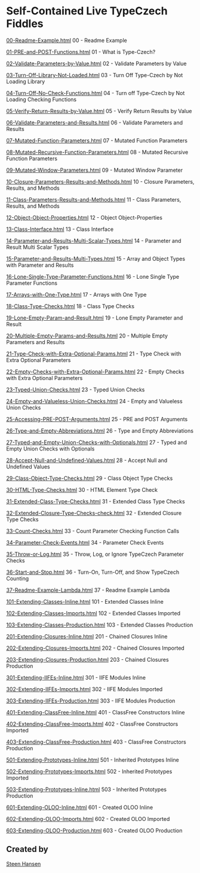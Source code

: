 
# Self-Contained Live TypeCzech Fiddles

[00-Readme-Example.html](
https://jsfiddle.net/steen_hansen/0xtpLwsc/?00-Readme-Example  
) 00 - Readme Example

[01-PRE-and-POST-Functions.html](
https://jsfiddle.net/steen_hansen/9u54vsd2/?01-PRE-and-POST-Functions    
) 01 - What is Type-Czech?

[02-Validate-Parameters-by-Value.html](
https://jsfiddle.net/steen_hansen/6zy89om1/?02-Validate-Parameters-by-Value         
) 02 - Validate Parameters by Value

[03-Turn-Off-Library-Not-Loaded.html](
https://jsfiddle.net/steen_hansen/m1tce27f/?03-Turn-Off-Library-Not-Loaded       
) 03 - Turn Off Type-Czech by Not Loading Library

[04-Turn-Off-No-Check-Functions.html](
https://jsfiddle.net/steen_hansen/nve4d3ah/?04-Turn-Off-No-Check-Functions       
) 04 - Turn off Type-Czech by Not Loading Checking Functions

[05-Verify-Return-Results-by-Value.html](
https://jsfiddle.net/steen_hansen/wrkvscqg/?05-Verify-Return-Results-by-Value       
) 05 - Verify Return Results by Value

[06-Validate-Parameters-and-Results.html](
https://jsfiddle.net/steen_hansen/jxrdom62/?06-Validate-Parameters-and-Results       
) 06 - Validate Parameters and Results

[07-Mutated-Function-Parameters.html](
https://jsfiddle.net/steen_hansen/abh0jkL1/?07-Mutated-Function-Parameters       
) 07 - Mutated Function Parameters

[08-Mutated-Recursive-Function-Parameters.html](
https://jsfiddle.net/steen_hansen/3pv5qwx8/?08-Mutated-Recursive-Function-Parameters       
) 08 - Mutated Recursive Function Parameters

[09-Mutated-Window-Parameters.html](
https://jsfiddle.net/steen_hansen/hrvucjzm/?09-Mutated-Window-Parameters       
) 09 - Mutated Window Parameter

[10-Closure-Parameters-Results-and-Methods.html](
https://jsfiddle.net/steen_hansen/r8L3mp40/?10-Closure-Parameters-Results-and-Methods       
) 10 - Closure Parameters, Results, and Methods

[11-Class-Parameters-Results-and-Methods.html](
https://jsfiddle.net/steen_hansen/Lhwov8y9/?11-Class-Parameters-Results-and-Methods       
) 11 - Class Parameters, Results, and Methods

[12-Object-Object-Properties.html](
https://jsfiddle.net/steen_hansen/qp29Ljd1/?12-Object-Object-Properties       
) 12 - Object Object-Properties

[13-Class-Interface.html](
https://jsfiddle.net/steen_hansen/og2sk4b9/?13-Class-Interface       
) 13 - Class Interface

[14-Parameter-and-Results-Multi-Scalar-Types.html](
https://jsfiddle.net/steen_hansen/rh79bLwa/?14-Parameter-and-Results-Multi-Scalar-Types       
) 14 - Parameter and Result Multi Scalar Types

[15-Parameter-and-Results-Multi-Types.html](
https://jsfiddle.net/steen_hansen/1ref2ot7/?15-Parameter-and-Results-Multi-Types         
) 15 - Array and Object Types with Parameter and Results

[16-Lone-Single-Type-Parameter-Functions.html](
https://jsfiddle.net/steen_hansen/zkhfLw0u/?16-Lone-Single-Type-Parameter-Functions       
) 16 - Lone Single Type Parameter Functions

[17-Arrays-with-One-Type.html](
https://jsfiddle.net/steen_hansen/bsw3yp5c/?17-Arrays-with-One-Type       
) 17 - Arrays with One Type

[18-Class-Type-Checks.html](
https://jsfiddle.net/steen_hansen/063wLqfs/?18-Class-Type-Checks       
) 18 - Class Type Checks

[19-Lone-Empty-Param-and-Result.html](
https://jsfiddle.net/steen_hansen/x8h6dvj5/?19-Lone-Empty-Param-and-Result    
) 19 - Lone Empty Parameter and Result

[20-Multiple-Empty-Params-and-Results.html](
https://jsfiddle.net/steen_hansen/b7cfsz9y/?20-Multiple-Empty-Params-and-Results      
) 20 - Multiple Empty Parameters and Results

[21-Type-Check-with-Extra-Optional-Params.html](
https://jsfiddle.net/steen_hansen/Lwn504es/?21-Type-Check-with-Extra-Optional-Params    
) 21 - Type Check with Extra Optional Parameters

[22-Empty-Checks-with-Extra-Optional-Params.html](
https://jsfiddle.net/steen_hansen/hjxekf63/?22-Empty-Checks-with-Extra-Optional-Params    
) 22 - Empty Checks with Extra Optional Parameters

[23-Typed-Union-Checks.html](
https://jsfiddle.net/steen_hansen/ntrsobk3/?23-Typed-Union-Checks          
) 23 - Typed Union Checks

[24-Empty-and-Valueless-Union-Checks.html](
https://jsfiddle.net/steen_hansen/1dL76zws/?24-Empty-and-Valueless-Union-Checks      
) 24 - Empty and Valueless Union Checks

[25-Accessing-PRE-POST-Arguments.html](
https://jsfiddle.net/steen_hansen/8ep7fzu5/?25-Accessing-PRE-POST-Arguments          
) 25 - PRE and POST Arguments

[26-Type-and-Empty-Abbreviations.html](
https://jsfiddle.net/steen_hanse/4a1r03he/?26-Type-and-Empty-Abbreviations           
) 26 - Type and Empty Abbreviations

[27-Typed-and-Empty-Union-Checks-with-Optionals.html](
https://jsfiddle.net/steen_hansen/tdL7hwgc/?27-Typed-and-Empty-Union-Checks-with-Optionals      
) 27 - Typed and Empty Union Checks with Optionals

[28-Accept-Null-and-Undefined-Values.html](
https://jsfiddle.net/steen_hansen/zdk1wjgn/?28-Accept-Null-and-Undefined-Values   
) 28 - Accept Null and Undefined Values

[29-Class-Object-Type-Checks.html](
https://jsfiddle.net/steen_hansen/27kvuft1/?29-Class-Object-Type-Checks     
) 29 - Class Object Type Checks

[30-HTML-Type-Checks.html](
https://jsfiddle.net/steen_hansen/qkjvpoce/?30-HTML-Type-Checks           
) 30 - HTML Element Type Check

[31-Extended-Class-Type-Checks.html](
https://jsfiddle.net/steen_hansen/pv7Lt19b/?31-Extended-Class-Type-Checks         
) 31 - Extended Class Type Checks

[32-Extended-Closure-Type-Checks-check.html](
https://jsfiddle.net/steen_hansen/1qfjLhsx/?32-Extended-Closure-Type-Checks-check   
) 32 - Extended Closure Type Checks

[33-Count-Checks.html](
https://jsfiddle.net/steen_hansen/gr1bucdp/?33-Count-Checks           
) 33 - Count Parameter Checking Function Calls

[34-Parameter-Check-Events.html](
https://jsfiddle.net/steen_hansen/9Lvnhdmq/?34-Parameter-Check-Events      
) 34 - Parameter Check Events

[35-Throw-or-Log.html](
https://jsfiddle.net/steen_hansen/ep3snb8z/?35-Throw-or-Log             
) 35 - Throw, Log, or Ignore TypeCzech Parameter Checks

[36-Start-and-Stop.html](
https://jsfiddle.net/steen_hansen/f19s52xr/?36-Start-and-Stop                 
) 36 - Turn-On, Turn-Off, and Show TypeCzech Counting


[37-Readme-Example-Lambda.html](
https://jsfiddle.net/steen_hansen/cwfsubtv/?37-Readme-Example-Lambda        
) 37 - Readme Example Lambda








[101-Extending-Classes-Inline.html](
https://jsfiddle.net/steen_hansen/cnLrm6ad/?101-Extending-Classes-Inline           
) 101 - Extended Classes Inline

[102-Extending-Classes-Imports.html](
https://jsfiddle.net/steen_hansen/rs4nqL7k/?102-Extending-Classes-Imports  
) 102 - Extended Classes Imported

[103-Extending-Classes-Production.html](
https://jsfiddle.net/steen_hansen/37mysdz8/?103-Extending-Classes-Production       
) 103 - Extended Classes Production







[201-Extending-Closures-Inline.html](
https://jsfiddle.net/steen_hansen/6n5pb9eh/?201-Extending-Closures-Inline     
) 201 - Chained Closures Inline

[202-Extending-Closures-Imports.html](
https://jsfiddle.net/steen_hansen/msqcya0f/?202-Extending-Closures-Imports      
) 202 - Chained Closures Imported

[203-Extending-Closures-Production.html](
https://jsfiddle.net/steen_hansen/ym2vk1tf/?203-Extending-Closures-Production    
) 203 - Chained Closures Production






[301-Extending-IIFEs-Inline.html](
https://jsfiddle.net/steen_hansen/r26xjw8q/?301-Extending-IIFEs-Inline             
) 301 - IIFE Modules Inline


[302-Extending-IIFEs-Imports.html](
https://jsfiddle.net/steen_hansen/ug3f1pqr/?302-Extending-IIFEs-Imports         
) 302 - IIFE Modules Imported

[303-Extending-IIFEs-Production.html](
https://jsfiddle.net/steen_hansen/wrvze5o4/?303-Extending-IIFEs-Production         
) 303 - IIFE Modules Production





[401-Extending-ClassFree-Inline.html](
https://jsfiddle.net/steen_hansen/xsyu1Lma/?401-Extending-ClassFree-Inline          
) 401 - ClassFree Constructors Inline

[402-Extending-ClassFree-Imports.html](
https://jsfiddle.net/steen_hansen/pyqxrs57/?402-Extending-ClassFree-Imports          
) 402 - ClassFree Constructors Imported

[403-Extending-ClassFree-Production.html](
https://jsfiddle.net/steen_hansen/57tpy1wm/?403-Extending-ClassFree-Production          
) 403 - ClassFree Constructors Production







[501-Extending-Prototypes-Inline.html](
https://jsfiddle.net/steen_hansen/gn38a4k9/?501-Extending-Prototypes-Inline              
) 501 - Inherited Prototypes Inline

[502-Extending-Prototypes-Imports.html](
https://jsfiddle.net/steen_hansen/retqdosm/?502-Extending-Prototypes-Imports         
) 502 - Inherited Prototypes Imported

[503-Extending-Prototypes-Inline.html](
https://jsfiddle.net/steen_hansen/2paqh67m/?503-Extending-Prototypes-Production           
) 503 - Inherited Prototypes Production




[601-Extending-OLOO-Inline.html](
https://jsfiddle.net/steen_hansen/guw701xv/?601-Created-OLOO-Inline           
) 601 - Created OLOO Inline

[602-Extending-OLOO-Imports.html](
https://jsfiddle.net/steen_hansen/b2qpL9rt/?602-Extending-OLOO-Imports         
) 602 - Created OLOO Imported

[603-Extending-OLOO-Production.html](
https://jsfiddle.net/steen_hansen/ktezbg7c/?603-Extending-OLOO-Production       
) 603 - Created OLOO Production


## Created by

[Steen Hansen](https://github.com/steenhansen)

